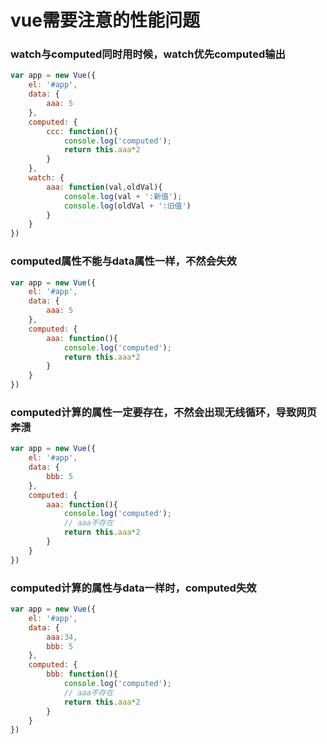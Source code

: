 # vue需要注意的性能问题

### watch与computed同时用时候，watch优先computed输出
```javascript
var app = new Vue({
	el: '#app',
	data: {
		aaa: 5
	},
	computed: {
		ccc: function(){
			console.log('computed');
			return this.aaa*2
		}
	},
	watch: {
		aaa: function(val,oldVal){
			console.log(val + ':新值');
			console.log(oldVal + ':旧值')
		}
	}
})
```

### computed属性不能与data属性一样，不然会失效
```javascript
var app = new Vue({
	el: '#app',
	data: {
		aaa: 5
	},
	computed: {
		aaa: function(){
			console.log('computed');
			return this.aaa*2
		}
	}
})
```

### computed计算的属性一定要存在，不然会出现无线循环，导致网页奔溃
```javascript
var app = new Vue({
	el: '#app',
	data: {
		bbb: 5
	},
	computed: {
		aaa: function(){
			console.log('computed');
			// aaa不存在
			return this.aaa*2
		}
	}
})
```


### computed计算的属性与data一样时，computed失效
```javascript
var app = new Vue({
	el: '#app',
	data: {
		aaa:34,
		bbb: 5
	},
	computed: {
		bbb: function(){
			console.log('computed');
			// aaa不存在
			return this.aaa*2
		}
	}
})
```


